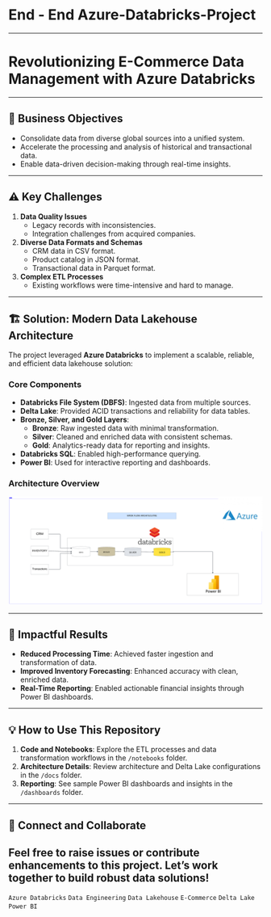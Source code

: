 # End - End Azure-Databricks-Project
---

# Revolutionizing E-Commerce Data Management with Azure Databricks  
---

## 🏢 Business Objectives  
- Consolidate data from diverse global sources into a unified system.  
- Accelerate the processing and analysis of historical and transactional data.  
- Enable data-driven decision-making through real-time insights.  

---

## ⚠️ Key Challenges  
1. **Data Quality Issues**  
   - Legacy records with inconsistencies.  
   - Integration challenges from acquired companies.  
2. **Diverse Data Formats and Schemas**  
   - CRM data in CSV format.  
   - Product catalog in JSON format.  
   - Transactional data in Parquet format.  
3. **Complex ETL Processes**  
   - Existing workflows were time-intensive and hard to manage.  

---

## 🏗️ Solution: Modern Data Lakehouse Architecture  
The project leveraged **Azure Databricks** to implement a scalable, reliable, and efficient data lakehouse solution:  

### **Core Components**  
- **Databricks File System (DBFS)**: Ingested data from multiple sources.  
- **Delta Lake**: Provided ACID transactions and reliability for data tables.  
- **Bronze, Silver, and Gold Layers**:  
  - **Bronze**: Raw ingested data with minimal transformation.  
  - **Silver**: Cleaned and enriched data with consistent schemas.  
  - **Gold**: Analytics-ready data for reporting and insights.  
- **Databricks SQL**: Enabled high-performance querying.  
- **Power BI**: Used for interactive reporting and dashboards.  

### **Architecture Overview**  
![Architecture Diagram](https://github.com/ravik0205/Azure---Databricks-Project/blob/main/Documentation/azure%20databricks%20workflow.png) 

---

## 🚀 Impactful Results  
- **Reduced Processing Time**: Achieved faster ingestion and transformation of data.  
- **Improved Inventory Forecasting**: Enhanced accuracy with clean, enriched data.  
- **Real-Time Reporting**: Enabled actionable financial insights through Power BI dashboards.  

---

## 💡 How to Use This Repository  
1. **Code and Notebooks**: Explore the ETL processes and data transformation workflows in the `/notebooks` folder.  
2. **Architecture Details**: Review architecture and Delta Lake configurations in the `/docs` folder.  
3. **Reporting**: See sample Power BI dashboards and insights in the `/dashboards` folder.  

---

## 🤝 Connect and Collaborate  
Feel free to raise issues or contribute enhancements to this project. Let’s work together to build robust data solutions! 
---
 
`Azure Databricks` `Data Engineering` `Data Lakehouse` `E-Commerce` `Delta Lake` `Power BI`  
